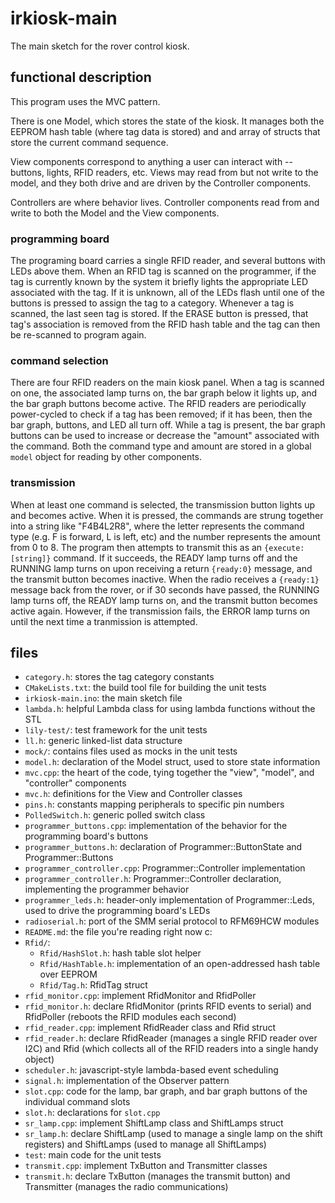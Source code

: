 # irkiosk-main

The main sketch for the rover control kiosk.

## functional description

This program uses the MVC pattern. 

There is one Model, which stores the state of the kiosk. It manages both the EEPROM hash table (where tag data is stored) and
and array of structs that store the current command sequence.

View components correspond to anything a user can interact with -- buttons, lights,
RFID readers, etc. Views may read from but not write to the model, and they both drive and are driven by the Controller components.

Controllers are where behavior lives. Controller components read from and write to both the Model and the View components.


### programming board

The programing board carries a single RFID reader, and several buttons with LEDs above them. When an RFID tag is scanned
on the programmer, if the tag is currently known by the system it briefly lights the appropriate LED associated with
the tag. If it is unknown, all of the LEDs flash until one of the buttons is pressed to assign the tag to a category.
Whenever a tag is scanned, the last seen tag is stored. If the ERASE button is pressed, that tag's association is removed
from the RFID hash table and the tag can then be re-scanned to program again.


### command selection

There are four RFID readers on the main kiosk panel. When a tag is scanned on one, the associated lamp turns on, the bar graph below it lights up, and the bar graph buttons become active. The RFID readers are periodically power-cycled to check if a 
tag has been removed; if it has been, then the bar graph, buttons, and LED all turn off. While a tag is present, the bar graph
buttons can be used to increase or decrease the "amount" associated with the command. Both the command type and amount are
stored in a global `model` object for reading by other components.


### transmission

When at least one command is selected, the transmission button lights up and becomes active. When it is pressed, the commands
are strung together into a string like "F4B4L2R8", where the letter represents the command type (e.g. F is forward, L is left, etc) and the number represents the amount from 0 to 8. The program then attempts to transmit this as an `{execute:[string]}` command.
If it succeeds, the READY lamp turns off and the RUNNING lamp turns on upon receiving a return `{ready:0}` message, and the transmit button becomes inactive. When the radio receives a `{ready:1}` message back from the rover, or if 30 seconds have passed, the RUNNING lamp turns off, the READY lamp turns on, and the transmit button becomes active again. However, if the transmission fails, the ERROR lamp turns on until the next time a tranmission is attempted.

## files

  * `category.h`: stores the tag category constants
  * `CMakeLists.txt`: the build tool file for building the unit tests
  * `irkiosk-main.ino`: the main sketch file
  * `lambda.h`: helpful Lambda class for using lambda functions without the STL
  * `lily-test/`: test framework for the unit tests
  * `ll.h`: generic linked-list data structure
  * `mock/`: contains files used as mocks in the unit tests
  * `model.h`: declaration of the Model struct, used to store state information
  * `mvc.cpp`: the heart of the code, tying together the "view", "model", and "controller" components
  * `mvc.h`: definitions for the View and Controller classes
  * `pins.h`: constants mapping peripherals to specific pin numbers
  * `PolledSwitch.h`: generic polled switch class
  * `programmer_buttons.cpp`: implementation of the behavior for the programming board's buttons
  * `programmer_buttons.h`:   declaration of Programmer::ButtonState and Programmer::Buttons
  * `programmer_controller.cpp`: Programmer::Controller implementation 
  * `programmer_controller.h`: Programmer::Controller declaration, implementing the programmer behavior
  * `programmer_leds.h`: header-only implementation of Programmer::Leds, used to drive the programming board's LEDs
  * `radioserial.h`: port of the SMM serial protocol to RFM69HCW modules
  * `README.md`: the file you're reading right now c:
  * `Rfid/`:
    * `Rfid/HashSlot.h`: hash table slot helper
    * `Rfid/HashTable.h`: implementation of an open-addressed hash table over EEPROM
    * `Rfid/Tag.h`: RfidTag struct
  * `rfid_monitor.cpp`: implement RfidMonitor and RfidPoller
  * `rfid_monitor.h`: declare RfidMonitor (prints RFID events to serial) and RfidPoller (reboots the RFID modules each second)
  * `rfid_reader.cpp`: implement RfidReader class and Rfid struct
  * `rfid_reader.h`: declare RfidReader (manages a single RFID reader over I2C) and Rfid (which collects all of the RFID readers into a single handy object)
  * `scheduler.h`: javascript-style lambda-based event scheduling
  * `signal.h`: implementation of the Observer pattern
  * `slot.cpp`: code for the lamp, bar graph, and bar graph buttons of the individual command slots
  * `slot.h`: declarations for `slot.cpp`
  * `sr_lamp.cpp`: implement ShiftLamp class and ShiftLamps struct
  * `sr_lamp.h`: declare ShiftLamp (used to manage a single lamp on the shift registers) and ShiftLamps (used to manage all ShiftLamps)
  * `test`: main code for the unit tests
  * `transmit.cpp`: implement TxButton and Transmitter classes
  * `transmit.h`: declare TxButton (manages the transmit button) and Transmitter (manages the radio communications)
